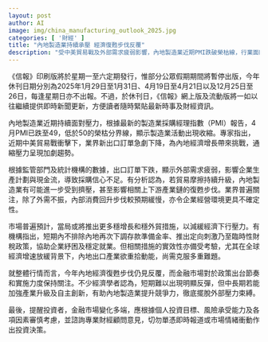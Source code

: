 ```yaml
---
layout: post
author: AI
image: img/china_manufacturing_outlook_2025.jpg
categories: [ '財經' ]
title: "內地製造業持續承壓 經濟復甦步伐反覆"
description: "受中美貿易戰及外部需求疲弱影響，內地製造業近期PMI跌破榮枯線，行業面臨訂單下滑與經營壓力。市場預期當局或推更多穩增長政策，學者認為中長期產業升級與創新或助工業突破困局。金融市場短線波動大，投資者宜審慎布局。"
---
```

《信報》印刷版將於星期一至六定期發行，惟部分公眾假期期間將暫停出版，今年休刊日期分別為2025年1月29日至1月31日、4月19日至4月21日以及12月25日至26日，每逢星期日亦不出報。不過，於休刊日，《信報》網上版及流動版將一如以往繼續提供即時新聞更新，方便讀者隨時緊貼最新時事及財經資訊。

內地製造業近期持續面對壓力，根據最新的製造業採購經理指數（PMI）報告，4月PMI已跌至49，低於50的榮枯分界線，顯示製造業活動出現收縮。專家指出，近期中美貿易戰衝擊下，業界新出口訂單急劇下降，為內地經濟增長帶來挑戰，通縮壓力呈現加劇趨勢。

根據監管部門及統計機構的數據，出口訂單下跌，顯示外部需求疲弱，影響企業生產計劃與現金流，導致採購信心不足。有分析認為，若貿易摩擦持續升級，內地製造業有可能進一步受到擠壓，甚至影響相關上下游產業鏈的復甦步伐。業界普遍關注，除了外需不振，內部消費回升步伐較預期緩慢，亦令企業經營環境更具不確定性。

市場普遍預計，當局或將推出更多穩增長和穩外貿措施，以減緩經濟下行壓力。有機構指出，短期內不排除內地再次下調存款準備金率、推出定向刺激乃至臨時性財稅政策，協助企業紓困及穩定就業。但相關措施的實效性亦備受考驗，尤其在全球經濟增速放緩背景下，內地出口產業欲重拾動能，尚需克服多重難題。

就整體行情而言，今年內地經濟復甦步伐仍見反覆，而金融市場對於政策出台節奏和實施力度保持關注。不少經濟學者認為，短期難以出現明顯反彈，但中長期若能加強產業升級及自主創新，有助內地製造業提升競爭力，徹底擺脫外部壓力束縛。

最後，提醒投資者，金融市場變化多端，應根據個人投資目標、風險承受能力及各項因素審慎考慮，並諮詢專業財經顧問意見，切勿單憑即時報道或市場情緒衝動作出投資決策。